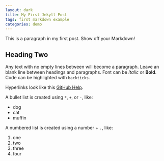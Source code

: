 ```yaml
---
layout: dark
title: My First Jekyll Post
tags: first markdown example
categories: demo
---
```


This is a paragraph in my first post.
Show off your Markdown!

## Heading Two 

Any text with no empty lines between will become a paragraph.
Leave an blank line between headings and paragraphs.
Font can be *Italic* or **Bold**.
Code can be highlighted with `backticks`.

Hyperlinks look like this [GitHub Help](https://help.github.com/).

A bullet list is created using `*`, `+`, or `-`, like:

- dog
- cat
- muffin

A numbered list is created using a number + `.`, like:

1. one
2. two
6. three
2. four
